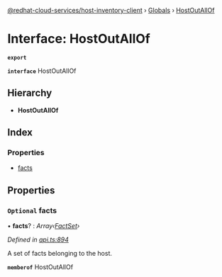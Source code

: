 [@redhat-cloud-services/host-inventory-client](../README.md) › [Globals](../globals.md) › [HostOutAllOf](hostoutallof.md)

# Interface: HostOutAllOf

**`export`** 

**`interface`** HostOutAllOf

## Hierarchy

* **HostOutAllOf**

## Index

### Properties

* [facts](hostoutallof.md#optional-facts)

## Properties

### `Optional` facts

• **facts**? : *Array‹[FactSet](factset.md)›*

*Defined in [api.ts:894](https://github.com/RedHatInsights/javascript-clients/blob/master/packages/host-inventory/api.ts#L894)*

A set of facts belonging to the host.

**`memberof`** HostOutAllOf
